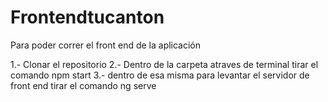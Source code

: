 # Frontendtucanton

Para poder correr el front end de la aplicación 

1.- Clonar el repositorio 
2.- Dentro de la carpeta atraves de terminal tirar el comando npm start
3.- dentro de esa misma para levantar el servidor de front end tirar el comando ng serve 
